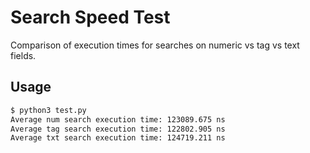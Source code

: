 # Search Speed Test
Comparison of execution times for searches on numeric vs tag vs text fields.
## Usage
```bash
$ python3 test.py
Average num search execution time: 123089.675 ns
Average tag search execution time: 122802.905 ns
Average txt search execution time: 124719.211 ns
```